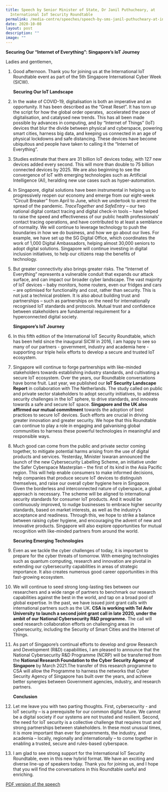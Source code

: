```yaml
---
title: Speech by Senior Minister of State, Dr Janil Puthucheary, at
  International IoT Security Roundtable
permalink: /media-centre/speeches/speech-by-sms-janil-puthucheary-at-international-iot-security-roundtable/
date: 2020-10-08
layout: post
description: ""
image: ""
---
```

**Securing Our “Internet of Everything”: Singapore’s IoT Journey**

Ladies and gentlemen,   
  
1. Good afternoon. Thank you for joining us at the International IoT Roundtable event as part of the 5th Singapore International Cyber Week (SICW).   
  
     **Securing Our IoT Landscape**  
  
2. In the wake of COVID-19, digitalisation is both an imperative and an opportunity. It has been described as the “Great Reset”. It has torn up the script for how the global order operates,  accelerated the pace of digitalisation, and catalysed new trends. This has all been made possible by advances in computing, and by “Internet of Things” (IoT) devices that blur the divide between physical and cyberspace, powering smart cities, harness big data, and keeping us connected in an age of physical lockdowns and safe distancing. These devices have become ubiquitous and people have taken to calling it the “Internet of Everything”.  
  
3. Studies estimate that there are 31 billion IoT devices today, with 127 new devices added every second. This will more than double to 75 billion connected devices by 2025. We are also beginning to see the convergence of IoT with emerging technologies such as Artificial Intelligence (AI), heralding new use cases such as hyper-automation.   
  
4. In Singapore, digital solutions have been instrumental in helping us to progressively reopen our economy and emerge from our eight-week “Circuit Breaker” from April to June, which we undertook to arrest the spread of the pandemic. *TraceTogether* and *SafeEntry* – our two national digital contact tracing and digital check-in tools – have helped to raise the speed and effectiveness of our public health professionals’ contact tracing operations, and have contributed to at least a semblance of normality. We will continue to leverage technology to push the boundaries in how we do business, and how we go about our lives. For example, we have set up the SG Digital Office, which coordinates the work of 1,000 Digital Ambassadors, helping almost 30,000 seniors to adopt digital solutions. Singapore will continue investing in digital inclusion initiatives, to help our citizens reap the benefits of technology.    
  
5. But greater connectivity also brings greater risks. The “Internet of Everything” represents a vulnerable conduit that expands our attack surface, and can impact our broader cyber landscape. The vast majority of IoT devices – baby monitors, home routers, even our fridges and cars – are optimised for functionality and cost, rather than security. This is not just a technical problem. It is also about building trust and partnerships – such as partnerships on the need for internationally recognised IoT standards and protocols. Mutual trust and confidence between stakeholders are fundamental requirement for a hyperconnected digital society.   
  
     **Singapore’s IoT Journey**   
  
6. In this fifth edition of the International IoT Security Roundtable, which has been held since the inaugural SICW in 2016, I am happy to see so many of our partners - government, industry and academia here - supporting our triple helix efforts to develop a secure and trusted IoT ecosystem.  
  
7. Singapore will continue to forge partnerships with like-minded stakeholders towards establishing industry standards, and cultivating a secure IoT ecosystem. Over the years, our Roundtable conversations have borne fruit. Last year, we published our **IoT Security Landscape Report** in collaboration with The Netherlands. The study called on public and private sector stakeholders to adopt security initiatives, to address security challenges in the IoT sphere, to drive standards, and innovate towards a safe and secure IoT space. **Singapore and the UK also affirmed our mutual commitment** towards the adoption of best practices to secure IoT devices. Such efforts are crucial in driving greater innovation and greater security. We hope that this Roundtable can continue to play a role in engaging and galvanising global communities to harness these powerful technologies in meaningful and responsible ways.    
  
8. Much good can come from the public and private sector coming together, to mitigate potential harms arising from the use of digital products and services. Yesterday, Minister Iswaran announced the launch of the new Cybersecurity Labelling Scheme, an initiative under the Safer Cyberspace Masterplan – the first of its kind in the Asia Pacific region. This will help enable consumers to make informed decisions, help companies that produce secure IoT devices to distinguish themselves, and raise our overall cyber hygiene here in Singapore. Given the borderless and interconnected nature of cyberspace, a global approach is necessary. The scheme will be aligned to international security standards for consumer IoT products. And it would be  continuously improved, to nudge businesses to embrace higher security standards, based on market interests, as well as the industry’s acceptance and readiness. Through this, we hope to strike a balance between raising cyber hygiene, and encouraging the advent of new and innovative products. Singapore will also explore opportunities for mutual recognition with like-minded partners from around the world.   
  
     **Securing Emerging Technologies**  
  
9. Even as we tackle the cyber challenges of today, it is important to prepare for the cyber threats of tomorrow. With emerging technologies such as quantum computing, research and innovation are pivotal in extending our cybersecurity capabilities in areas of strategic importance. It also creates numerous good career opportunities in this fast-growing ecosystem.  
  
10. We will continue to seed strong long-lasting ties between our researchers and a wide range of partners to benchmark our research capabilities against the best in the world, and tap on a broad pool of global expertise. In the past, we have issued joint grant calls with international partners such as the UK. **CSA is working with Tel Aviv University to launch a second joint grant call in late 2020, under the ambit of our National Cybersecurity R&D programme.** The call will seed research collaboration efforts on challenging areas in cybersecurity, including the Security of Smart Cities and the Internet of Things.   
  
11. As part of Singapore’s continual efforts to develop and grow Research and Development (R&D) capabilities, I am pleased to announce that the National Cybersecurity R&D Programme (NCRP) will be transferred from the **National Research Foundation to the Cyber Security Agency of Singapore** by March 2021.The transfer of this research programme to CSA will allow the Programme to harness the networks that Cyber Security Agency of Singapore has built over the years, and achieve better synergies between Government agencies, industry, and research partners.  
  
     **Conclusion**  
12. Let me leave you with two parting thoughts. First, cybersecurity - and IoT security – is a prerequisite for our common digital future. We cannot be a digital society if our systems are not trusted and resilient. Second, the need for IoT security is a collective challenge that requires trust and strong partnerships between stakeholders. In these most unusual times, it is more important than ever for governments, the industry, and academia – locally, regionally and internationally – to come together in enabling a trusted, secure and rules-based cyberspace.   
  
13. I am glad to see strong support for the International IoT Security Roundtable, even in this new hybrid format. We have an exciting and diverse line-up of speakers today. Thank you for joining us, and I hope that you will find the conversations in this Roundtable useful and enriching.

[PDF version of the speech](/files/Speeches%202020/opening%20keynote%20address%20by%20sms%20janil%20puthucheary%20at%20international%20iot%20security%20roundtable%202020.pdf)
